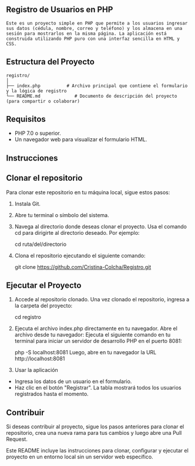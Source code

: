 ## Registro de Usuarios en PHP
    Este es un proyecto simple en PHP que permite a los usuarios ingresar sus datos (cédula, nombre, correo y teléfono) y los almacena en una sesión para mostrarlos en la misma página. La aplicación está construida utilizando PHP puro con una interfaz sencilla en HTML y CSS.

## Estructura del Proyecto

    registro/
    │
    ├── index.php          # Archivo principal que contiene el formulario y la lógica de registro
    └── README.md             # Documento de descripción del proyecto (para compartir o colaborar)
## Requisitos
- PHP 7.0 o superior.
- Un navegador web para visualizar el formulario HTML.
## Instrucciones
  
##  Clonar el repositorio
Para clonar este repositorio en tu máquina local, sigue estos pasos:
1. Instala Git.
2. Abre tu terminal o símbolo del sistema.
3. Navega al directorio donde deseas clonar el proyecto. Usa el comando cd para dirigirte al directorio deseado. Por ejemplo:

    cd ruta/del/directorio
4. Clona el repositorio ejecutando el siguiente comando:

    git clone https://github.com/Cristina-Colcha/Registro.git
##  Ejecutar el Proyecto
1. Accede al repositorio clonado. Una vez clonado el repositorio, ingresa a la carpeta del proyecto:

    cd registro
2. Ejecuta el archivo index.php directamente en tu navegador. Abre el archivo desde tu navegador:
Ejecuta el siguiente comando en tu terminal para iniciar un servidor de desarrollo PHP en el puerto 8081:

    php -S localhost:8081
Luego, abre en tu navegador la URL http://localhost:8081

3. Usar la aplicación
-  Ingresa los datos de un usuario en el formulario.
-  Haz clic en el botón "Registrar".
La tabla mostrará todos los usuarios registrados hasta el momento.
## Contribuir
Si deseas contribuir al proyecto, sigue los pasos anteriores para clonar el repositorio, crea una nueva rama para tus cambios y luego abre una Pull Request.


Este README incluye las instrucciones para clonar, configurar y ejecutar el proyecto en un entorno local sin un servidor web específico.